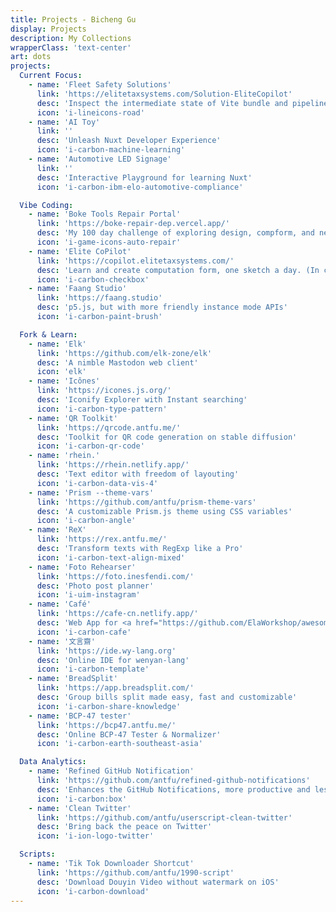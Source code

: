 ```yaml
---
title: Projects - Bicheng Gu
display: Projects
description: My Collections
wrapperClass: 'text-center'
art: dots
projects:
  Current Focus:
    - name: 'Fleet Safety Solutions'
      link: 'https://elitetaxsystems.com/Solution-EliteCopilot'
      desc: 'Inspect the intermediate state of Vite bundle and pipeline'
      icon: 'i-lineicons-road'
    - name: 'AI Toy'
      link: ''
      desc: 'Unleash Nuxt Developer Experience'
      icon: 'i-carbon-machine-learning'
    - name: 'Automotive LED Signage'
      link: ''
      desc: 'Interactive Playground for learning Nuxt'
      icon: 'i-carbon-ibm-elo-automotive-compliance'

  Vibe Coding:
    - name: 'Boke Tools Repair Portal'
      link: 'https://boke-repair-dep.vercel.app/'
      desc: 'My 100 day challenge of exploring design, compform, and new things.'
      icon: 'i-game-icons-auto-repair'
    - name: 'Elite CoPilot'
      link: 'https://copilot.elitetaxsystems.com/'
      desc: 'Learn and create computation form, one sketch a day. (In collabration with @octref)'
      icon: 'i-carbon-checkbox'
    - name: 'Faang Studio'
      link: 'https://faang.studio'
      desc: 'p5.js, but with more friendly instance mode APIs'
      icon: 'i-carbon-paint-brush'

  Fork & Learn:
    - name: 'Elk'
      link: 'https://github.com/elk-zone/elk'
      desc: 'A nimble Mastodon web client'
      icon: 'elk'
    - name: 'Icônes'
      link: 'https://icones.js.org/'
      desc: 'Iconify Explorer with Instant searching'
      icon: 'i-carbon-type-pattern'
    - name: 'QR Toolkit'
      link: 'https://qrcode.antfu.me/'
      desc: 'Toolkit for QR code generation on stable diffusion'
      icon: 'i-carbon-qr-code'
    - name: 'rhein.'
      link: 'https://rhein.netlify.app/'
      desc: 'Text editor with freedom of layouting'
      icon: 'i-carbon-data-vis-4'
    - name: 'Prism --theme-vars'
      link: 'https://github.com/antfu/prism-theme-vars'
      desc: 'A customizable Prism.js theme using CSS variables'
      icon: 'i-carbon-angle'
    - name: 'ReX'
      link: 'https://rex.antfu.me/'
      desc: 'Transform texts with RegExp like a Pro'
      icon: 'i-carbon-text-align-mixed'
    - name: 'Foto Rehearser'
      link: 'https://foto.inesfendi.com/'
      desc: 'Photo post planner'
      icon: 'i-uim-instagram'
    - name: 'Café'
      link: 'https://cafe-cn.netlify.app/'
      desc: 'Web App for <a href="https://github.com/ElaWorkshop/awesome-cn-cafe" target="_blank">Awesome CN Café</a>'
      icon: 'i-carbon-cafe'
    - name: '文言齋'
      link: 'https://ide.wy-lang.org'
      desc: 'Online IDE for wenyan-lang'
      icon: 'i-carbon-template'
    - name: 'BreadSplit'
      link: 'https://app.breadsplit.com/'
      desc: 'Group bills split made easy, fast and customizable'
      icon: 'i-carbon-share-knowledge'
    - name: 'BCP-47 tester'
      link: 'https://bcp47.antfu.me/'
      desc: 'Online BCP-47 Tester & Normalizer'
      icon: 'i-carbon-earth-southeast-asia'

  Data Analytics:
    - name: 'Refined GitHub Notification'
      link: 'https://github.com/antfu/refined-github-notifications'
      desc: 'Enhances the GitHub Notifications, more productive and less noisy.'
      icon: 'i-carbon:box'
    - name: 'Clean Twitter'
      link: 'https://github.com/antfu/userscript-clean-twitter'
      desc: 'Bring back the peace on Twitter'
      icon: 'i-ion-logo-twitter'

  Scripts:
    - name: 'Tik Tok Downloader Shortcut'
      link: 'https://github.com/antfu/1990-script'
      desc: 'Download Douyin Video without watermark on iOS'
      icon: 'i-carbon-download'
---
```


<!-- @layout-full-width -->
<ListProjects :projects="frontmatter.projects" />
